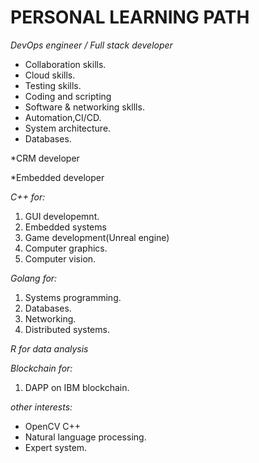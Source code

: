 # PERSONAL LEARNING PATH

*DevOps engineer / Full stack developer*

- Collaboration skills.
- Cloud skills.
- Testing skills.
- Coding and scripting
- Software & networking skllls.
- Automation,CI/CD.
- System architecture.
- Databases.

*CRM developer

*Embedded developer

*C++ for:*
1. GUI developemnt.
2. Embedded systems
3. Game development(Unreal engine)
4. Computer graphics.
5. Computer vision.

*Golang for:*
1. Systems programming.
2. Databases.
3. Networking.
4. Distributed systems.

*R for data analysis*

*Blockchain for:*
1. DAPP on IBM blockchain.

*other interests:*
- OpenCV C++
- Natural language processing.
- Expert system.
